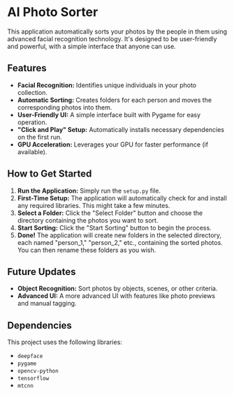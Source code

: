 # AI Photo Sorter

This application automatically sorts your photos by the people in them using advanced facial recognition technology. It's designed to be user-friendly and powerful, with a simple interface that anyone can use.

## Features

- **Facial Recognition:**  Identifies unique individuals in your photo collection.
- **Automatic Sorting:**  Creates folders for each person and moves the corresponding photos into them.
- **User-Friendly UI:** A simple interface built with Pygame for easy operation.
- **"Click and Play" Setup:** Automatically installs necessary dependencies on the first run.
- **GPU Acceleration:**  Leverages your GPU for faster performance (if available).

## How to Get Started

1. **Run the Application:** Simply run the `setup.py` file.
2. **First-Time Setup:** The application will automatically check for and install any required libraries. This might take a few minutes.
3. **Select a Folder:**  Click the "Select Folder" button and choose the directory containing the photos you want to sort.
4. **Start Sorting:** Click the "Start Sorting" button to begin the process.
5. **Done!** The application will create new folders in the selected directory, each named "person_1," "person_2," etc., containing the sorted photos. You can then rename these folders as you wish.

## Future Updates

- **Object Recognition:**  Sort photos by objects, scenes, or other criteria.
- **Advanced UI:**  A more advanced UI with features like photo previews and manual tagging.

## Dependencies

This project uses the following libraries:

- `deepface`
- `pygame`
- `opencv-python`
- `tensorflow`
- `mtcnn`
